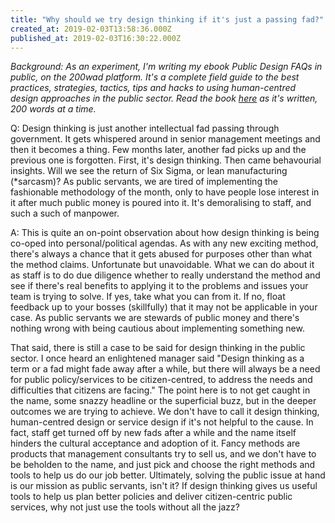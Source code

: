 ```yaml
---
title: "Why should we try design thinking if it's just a passing fad?"
created_at: 2019-02-03T13:58:36.000Z
published_at: 2019-02-03T16:30:22.000Z
---
```

_Background: As an experiment, I'm writing my ebook Public Design FAQs in public, on the 200wad platform. It's a complete field guide to the best practices, strategies, tactics, tips and hacks to using human-centred design approaches in the public sector. Read the book [here](https://200wordsaday.com/search?category=publicdesignfaqs) as it's written, 200 words at a time._

  

Q: Design thinking is just another intellectual fad passing through government. It gets whispered around in senior management meetings and then it becomes a thing. Few months later, another fad picks up and the previous one is forgotten. First, it's design thinking. Then came behavourial insights. Will we see the return of Six Sigma, or lean manufacturing (\*sarcasm)? As public servants, we are tired of implementing the fashionable methodology of the month, only to have people lose interest in it after much public money is poured into it. It's demoralising to staff, and such a such of manpower. 

  

A: This is quite an on-point observation about how design thinking is being co-oped into personal/political agendas. As with any new exciting method, there's always a chance that it gets abused for purposes other than what the method claims. Unfortunate but unavoidable. What we can do about it as staff is to do due diligence whether to really understand the method and see if there's real benefits to applying it to the problems and issues your team is trying to solve. If yes, take what you can from it. If no, float feedback up to your bosses (skillfully) that it may not be applicable in your case. As public servants we are stewards of public money and there's nothing wrong with being cautious about implementing something new.

  

That said, there is still a case to be said for design thinking in the public sector. I once heard an enlightened manager said "Design thinking as a term or a fad might fade away after a while, but there will always be a need for public policy/services to be citizen-centred, to address the needs and difficulties that citizens are facing." The point here is to not get caught in the name, some snazzy headline or the superficial buzz, but in the deeper outcomes we are trying to achieve. We don't have to call it design thinking, human-centred design or service design if it's not helpful to the cause. In fact, staff get turned off by new fads after a while and the name itself hinders the cultural acceptance and adoption of it. Fancy methods are products that management consultants try to sell us, and we don't have to be beholden to the name, and just pick and choose the right methods and tools to help us do our job better. Ultimately, solving the public issue at hand is our mission as public servants, isn't it? If design thinking gives us useful tools to help us plan better policies and deliver citizen-centric public services, why not just use the tools without all the jazz?
